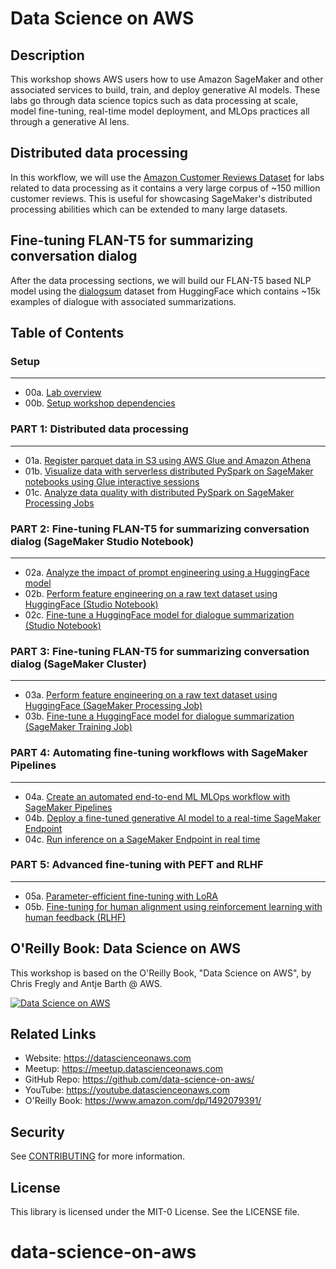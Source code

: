 # Data Science on AWS

## Description

This workshop shows AWS users how to use Amazon SageMaker and other associated services to build, train, and deploy generative AI models. These labs go through data science topics such as data processing at scale, model fine-tuning, real-time model deployment, and MLOps practices all through a generative AI lens.

Distributed data processing
---------------------------
In this workflow, we will use the [Amazon Customer Reviews Dataset](https://s3.amazonaws.com/amazon-reviews-pds/readme.html) for labs related to data processing as it contains a very large corpus of ~150 million customer reviews. This is useful for showcasing SageMaker's distributed processing abilities which can be extended to many large datasets. 

Fine-tuning FLAN-T5 for summarizing conversation dialog 
-------------------------------------------------------
After the data processing sections, we will build our FLAN-T5 based NLP model using the [dialogsum](https://huggingface.co/datasets/knkarthick/dialogsum) dataset from HuggingFace which contains ~15k examples of dialogue with associated summarizations.

## Table of Contents

### Setup 
-----------------------------------------------
* 00a. [Lab overview](./00a_Overview.ipynb)
* 00b. [Setup workshop dependencies](./00b_Setup_Dependencies.ipynb)

### PART 1: Distributed data processing
-----------------------------------------------
* 01a. [Register parquet data in S3 using AWS Glue and Amazon Athena](./01a_Register_Parquet_Glue_Athena.ipynb)
* 01b. [Visualize data with serverless distributed PySpark on SageMaker notebooks using Glue interactive sessions](./01b_Visualize_Reviews_Dataset_Glue_Spark.ipynb)
* 01c. [Analyze data quality with distributed PySpark on SageMaker Processing Jobs](./01c_Analyze_Data_Quality_ProcessingJob_Spark.ipynb)

### PART 2: Fine-tuning FLAN-T5 for summarizing conversation dialog (SageMaker Studio Notebook)
-----------------------------------------------
* 02a. [Analyze the impact of prompt engineering using a HuggingFace model](./02a_Generate_Text_Without_Fine_Tuning.ipynb)
* 02b. [Perform feature engineering on a raw text dataset using HuggingFace (Studio Notebook)](./02b_Prepare_Prompt_Dataset.ipynb)
* 02c. [Fine-tune a HuggingFace model for dialogue summarization (Studio Notebook)](./02c_Supervised_Fine_Tune_Generative_Model.ipynb)

### PART 3: Fine-tuning FLAN-T5 for summarizing conversation dialog (SageMaker Cluster)
-----------------------------------------------
* 03a. [Perform feature engineering on a raw text dataset using HuggingFace (SageMaker Processing Job)](./03a_Prepare_Prompt_Dataset_SageMaker_Cluster.ipynb)
* 03b. [Fine-tune a HuggingFace model for dialogue summarization (SageMaker Training Job)](./03b_Supervised_Fine_Tune_Generative_Model_SageMaker_Cluster.ipynb)

### PART 4: Automating fine-tuning workflows with SageMaker Pipelines
--------------------------------------------------------------------------------------
* 04a. [Create an automated end-to-end ML MLOps workflow with SageMaker Pipelines](./04a_Create_End_to_End_MLOps_Pipeline.ipynb)
* 04b. [Deploy a fine-tuned generative AI model to a real-time SageMaker Endpoint](./04b_Approve_and_Deploy_Model.ipynb)
* 04c. [Run inference on a SageMaker Endpoint in real time](./04c_Generate_Text_with_Fine_Tuning.ipynb)

### PART 5: Advanced fine-tuning with PEFT and RLHF
-----------------------------------------------
* 05a. [Parameter-efficient fine-tuning with LoRA](./05a_LoRA_PEFT_Fine_Tune_Generative_AI_Model.ipynb)
* 05b. [Fine-tuning for human alignment using reinforcement learning with human feedback (RLHF)](./05b_RLHF_Fine_Tune_Model_to_Detoxify_Summaries.ipynb)

## O'Reilly Book:  Data Science on AWS
This workshop is based on the O'Reilly Book, "Data Science on AWS", by Chris Fregly and Antje Barth @ AWS.

[![Data Science on AWS](img/book_full_color_sm.png)](https://www.amazon.com/Data-Science-AWS-End-End/dp/1492079391/)

## Related Links
* Website: https://datascienceonaws.com
* Meetup: https://meetup.datascienceonaws.com
* GitHub Repo: https://github.com/data-science-on-aws/
* YouTube: https://youtube.datascienceonaws.com
* O'Reilly Book: https://www.amazon.com/dp/1492079391/

## Security

See [CONTRIBUTING](CONTRIBUTING.md#security-issue-notifications) for more information.

## License

This library is licensed under the MIT-0 License. See the LICENSE file.

# data-science-on-aws
